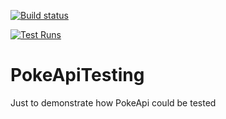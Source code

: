 [![Build status](https://dev.azure.com/warleyflopes/PokeApiTesting/_apis/build/status/PokeApiTesting-C%23%20Testing-CI)](https://dev.azure.com/warleyflopes/PokeApiTesting/_build/latest?definitionId=5) 

[![Test Runs](https://dev.azure.com/warleyflopes/PokeApiTesting/_apis/build/status/PokeApiTesting-C%23%20Testing-CI)](https://dev.azure.com/warleyflopes/PokeApiTesting/_testManagement/runs?runId=1000030&_a=runCharts) 

# PokeApiTesting
Just to demonstrate how PokeApi could be tested
